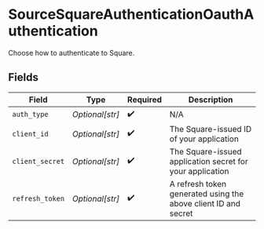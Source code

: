 # SourceSquareAuthenticationOauthAuthentication

Choose how to authenticate to Square.


## Fields

| Field                                                          | Type                                                           | Required                                                       | Description                                                    |
| -------------------------------------------------------------- | -------------------------------------------------------------- | -------------------------------------------------------------- | -------------------------------------------------------------- |
| `auth_type`                                                    | *Optional[str]*                                                | :heavy_check_mark:                                             | N/A                                                            |
| `client_id`                                                    | *Optional[str]*                                                | :heavy_check_mark:                                             | The Square-issued ID of your application                       |
| `client_secret`                                                | *Optional[str]*                                                | :heavy_check_mark:                                             | The Square-issued application secret for your application      |
| `refresh_token`                                                | *Optional[str]*                                                | :heavy_check_mark:                                             | A refresh token generated using the above client ID and secret |